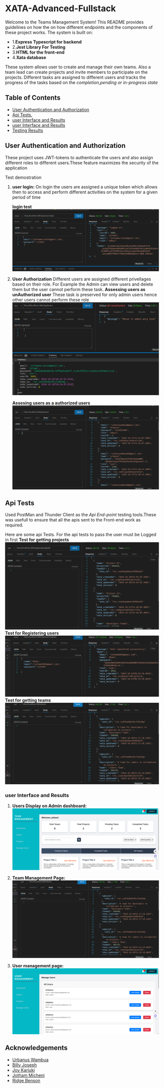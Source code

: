 # XATA-Advanced-Fullstack

Welcome to the Teams Management System! This README provides guidelines on how  the on how different endpoints and the components of these project works.
The system is built on:

- 1.**Express Typescript for backend**
- 2.**Jest Library For Testing**
- 3.**HTML for the front-end**
- 4.**Xata database**

These system allows user to create and manage their own teams. Also a team lead can create projects and invite members to participate on the projects. Different tasks are assigned to different users and tracks the progress of the tasks based on the *completion,pending or in-progress state*

## Table of Contents
- [User Authentication and Authorization](#user-authentication-and-authorization)
- [Api Tests.](#api-tests)
- [ user Interface and Results](#user-Interface-and-Results)
- [ user Interface and Results](#user-Interface-and-Results)
- [ Testing Results](#testing-tesults)

## User Authentication and Authorization
These project uses JWT-tokens to authenticate the users and also assign different roles to different users.These feature maximizes the security of the application

Test demostration

1. **user login:**
    On login the users are assigned a unique token which allows then to access and perform different activities on the system  for a given period of time

   **login test**
![Login api Test image](<backend/assets/user login.png>)

2. **User Authorization**
    Different users are assigned different  privellages based on their role. For Example the Admin  can view users and delete them but the  user cannot perform these task.
    **Assessing users as unAuthorized user**
    These task is preserved for only admin users hence other users cannot perform these role
![alt  unAuthorized user](<backend/assets/getting users as  UnAuthorized user.png>)

     **Assesing users as a authorized users**
     ![alt assesing users as an admin](<backend/assets/fetching users with Admin role.png>)

## Api Tests
 Used PostMan and Thunder Client  as the *Api End-point* testing tools.These was usefull to ensure that all the apis sent to the Front-end work as required.
 
 Here are some api Tests.
 For the api tests to pass the user must be Logged in first
  **Test for getting projects**
   ![alt text](<backend/assets/All projects.png>)
   **Test for Registering users**
    ![alt text](<backend/assets/register user.png>)
   **Test for getting teams**    
    ![alt text](<backend/assets/get teams.png>)





### user Interface and Results

   1. **Users Display on Admin dashboard:**
     ![alt text](<backend/assets/admin dashboard.png>)
   2. **Team Management Page:**
     ![alt text](<backend/assets/get teams.png>)

   3. **User management page:**
     ![alt text](<backend/assets/manage users.png>)

## Acknowledgements

- [Urbanus Wambua](https://github.com/urbanus-dev)
- [Billy Joseph](https://github.com/billyjoseph1)
- [Joy Kariuki](https://github.com/Nyakiojoy)
- [Jotham Micheni](https://github.com/jothammicheni)
- [Ridge Benson](https://github.com/ridgebenson/)
